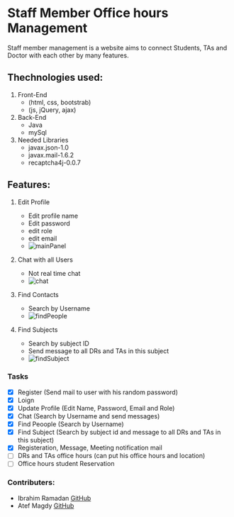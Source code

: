 # Staff Member Office hours Management

Staff member management is a website aims to connect Students, TAs and Doctor with each other by many features.

## Thechnologies used:
1. Front-End
   - (html, css, bootstrab)
   - (js, jQuery, ajax)
2. Back-End
   - Java
   - mySql
3. Needed Libraries
   - javax.json-1.0
   - javax.mail-1.6.2
   - recaptcha4j-0.0.7
   
## Features:
1. Edit Profile
   * Edit profile name
   * Edit password
   * edit role
   * edit email
   * ![mainPanel](https://user-images.githubusercontent.com/36344914/104660062-846e3980-56ce-11eb-829d-e72fc2229fee.PNG)
   
2. Chat with all Users
   * Not real time chat
   * ![chat](https://user-images.githubusercontent.com/36344914/104660766-d95e7f80-56cf-11eb-8e0f-f8896826e7b8.PNG)
   
3. Find Contacts
   * Search by Username
   * ![findPeople](https://user-images.githubusercontent.com/36344914/104660178-c0a19a00-56ce-11eb-934a-bb1e5da0a713.PNG)
  
4. Find Subjects
   * Search by subject ID
   * Send message to all DRs and TAs in this subject
   * ![findSubject](https://user-images.githubusercontent.com/36344914/104660209-d1521000-56ce-11eb-8ef1-dd7f1fe7f93f.PNG)

### Tasks
- [x] Register (Send mail to user with his random password)
- [x] Loign
- [x] Update Profile (Edit Name, Password, Email and Role)
- [x] Chat (Search by Username and send messages)
- [x] Find Peoople (Search by Username)
- [x] Find Subject (Search by subject id and message to all DRs and TAs in this subject)
- [x] Registeration, Message, Meeting notification mail
- [ ] DRs and TAs office hours (can put his office hours and location)
- [ ] Office hours student Reservation

### Contributers:
* Ibrahim Ramadan [GitHub](https://github.com/ibrahimramadan1)
* Atef Magdy [GitHub](https://github.com/Atef-Magdy)


